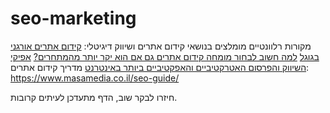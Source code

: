 # seo-marketing
מקורות רלוונטיים מומלצים בנושאי קידום אתרים ושיווק דיגיטלי:
[קידום אתרים אורגני בגוגל](https://www.masamedia.co.il/)
[למה חשוב לבחור מומחה קידום אתרים גם אם הוא יקר יותר מהמתחרים?](http://www.kolhazman.co.il/404223)
[אפיקי השיווק והפרסום האטרקטיביים והאפקטיביים ביותר באינטרנט](https://www.bhol.co.il/news/1032173)
מדריך קידום אתרים: https://www.masamedia.co.il/seo-guide/

חיזרו לבקר שוב, הדף מתעדכן לעיתים קרובות.
